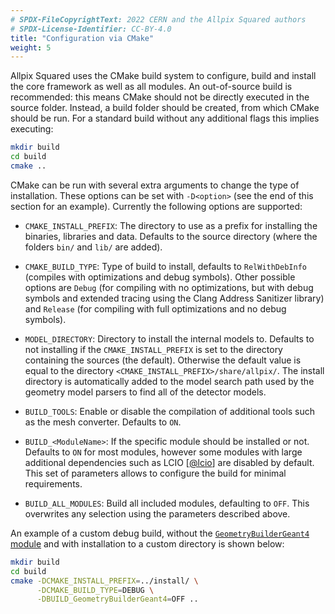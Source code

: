 ```yaml
---
# SPDX-FileCopyrightText: 2022 CERN and the Allpix Squared authors
# SPDX-License-Identifier: CC-BY-4.0
title: "Configuration via CMake"
weight: 5
---
```


Allpix Squared uses the CMake build system to configure, build and install the core framework as well as all modules. An
out-of-source build is recommended: this means CMake should not be directly executed in the source folder. Instead, a build
folder should be created, from which CMake should be run. For a standard build without any additional flags this implies
executing:

```sh
mkdir build
cd build
cmake ..
```

CMake can be run with several extra arguments to change the type of installation. These options can be set with `-D<option>`
(see the end of this section for an example). Currently the following options are supported:

- `CMAKE_INSTALL_PREFIX`:
  The directory to use as a prefix for installing the binaries, libraries and data. Defaults to the source directory (where
  the folders `bin/` and `lib/` are added).

- `CMAKE_BUILD_TYPE`:
  Type of build to install, defaults to `RelWithDebInfo` (compiles with optimizations and debug symbols). Other possible
  options are `Debug` (for compiling with no optimizations, but with debug symbols and extended tracing using the Clang
  Address Sanitizer library) and `Release` (for compiling with full optimizations and no debug symbols).

- `MODEL_DIRECTORY`:
  Directory to install the internal models to. Defaults to not installing if the `CMAKE_INSTALL_PREFIX` is set to the
  directory containing the sources (the default). Otherwise the default value is equal to the directory
  `<CMAKE_INSTALL_PREFIX>/share/allpix/`. The install directory is automatically added to the model search path used by the
  geometry model parsers to find all of the detector models.

- `BUILD_TOOLS`:
  Enable or disable the compilation of additional tools such as the mesh converter. Defaults to `ON`.

- `BUILD_<ModuleName>`:
  If the specific module should be installed or not. Defaults to `ON` for most modules, however some modules with large
  additional dependencies such as LCIO \[[@lcio]\] are disabled by default. This set of parameters allows to configure the
  build for minimal requirements.

- `BUILD_ALL_MODULES`:
  Build all included modules, defaulting to `OFF`. This overwrites any selection using the parameters described above.

An example of a custom debug build, without the [`GeometryBuilderGeant4` module](../../07_modules/geometrybuildergeant4) and
with installation to a custom directory is shown below:

```sh
mkdir build
cd build
cmake -DCMAKE_INSTALL_PREFIX=../install/ \
      -DCMAKE_BUILD_TYPE=DEBUG \
      -DBUILD_GeometryBuilderGeant4=OFF ..
```


[@lcio]: https://doi.org/10.1109/NSSMIC.2012.6551478
